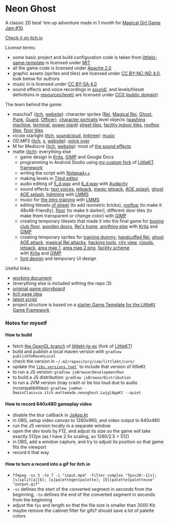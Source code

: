 # Neon Ghost

A classic 2D beat 'em up adventure made in 1 month for [Magical Girl Game Jam #10](https://itch.io/jam/magical-girl-game-jam-10).

[Check it on itch.io](https://mattemade.itch.io/neon-ghost)

License terms:

* some basic project and build configuration code is taken from [littlekt-game-template](https://github.com/littlektframework/littlekt-game-template) is licensed under [MIT](LICENSE-TEMPLATE.txt)
* all the game code is licensed under [Apache 2.0](LICENSE-CODE.txt)
* graphic assets (sprites and tiles) are licensed under [CC BY-NC-ND 4.0](LICENSE-IMAGES.txt), look below for authors
* music in is licensed under [CC BY-SA 4.0](LICENSE-MUSIC.txt)
* sound effects and voice recordings in [sound/](game%2Fsrc%2FcommonMain%2Fresources%2Fsound%2FMisc), and levels/tileset definitions in [resources/level/](game/src/commonMain/resources/level) are licensed under [CC0 (public domain)](LICENSE-SOUND.txt)

The team behind the game:

* maschiaT ([itch](https://maschiat.itch.io/), [website](https://maschiat.carrd.co/)): character
  sprites ([Rei](game%2Fsrc%2FcommonMain%2Fresources%2Ftexture%2Frei%2Fnormal%2Fsheet.png), [Magical Rei](game%2Fsrc%2FcommonMain%2Fresources%2Ftexture%2Frei%2Fmagical%2Fsheet.png), [Ghost](game%2Fsrc%2FcommonMain%2Fresources%2Ftexture%2Fghost%2Fgray%2Fsheet.png), [Punk](game%2Fsrc%2FcommonMain%2Fresources%2Ftexture%2Fpunk%2Fsheet.png), [Guard](game%2Fsrc%2FcommonMain%2Fresources%2Ftexture%2Fguard%2Fsheet.png), [Officer](game%2Fsrc%2FcommonMain%2Fresources%2Ftexture%2Fofficer%2Fsheet.png)), [character portraits](game%2Fsrc%2FcommonMain%2Fresources%2Ftexture%2Fportrait)
  level
  objects ([washing machine](game%2Fsrc%2FcommonMain%2Fresources%2Ftexture%2Fobject%2Fmachine.png), [terminal](game%2Fsrc%2FcommonMain%2Fresources%2Ftexture%2Fobject%2Fterminal.png), [power plant](game%2Fsrc%2FcommonMain%2Fresources%2Ftexture%2Fobject%2Fplant.png)) [street tiles](game%2Fsrc%2FcommonMain%2Fresources%2Flevel%2FOutside-Wall%2048_48.png), [facility indoor tiles](game%2Fsrc%2FcommonMain%2Fresources%2Flevel%2Ftilesets%2F0_Asset_Wall_144144.png), [rooftop tiles](game%2Fsrc%2FcommonMain%2Fresources%2Flevel%2Ftilesets%2F0_Asset_Tile02_144144-Sheet-Sheet.png), [floor tiles](game%2Fsrc%2FcommonMain%2Fresources%2Flevel%2Ftilesets%2F0_Asset_Floor_4848.png)
* nicole
  starlight ([itch](https://nicolestarlight.itch.io/), [soundcloud](https://soundcloud.com/nicolestarlight), [linktree](https://linktr.ee/nicolestarlight)): [music](game%2Fsrc%2FcommonMain%2Fresources%2Fmusic)
* OD.MP3 ([itch](https://overdosemp3.itch.io/), [x](https://x.com/mp3overdose), [website](https://overdose.uwu.ai/)): [voice over](game%2Fsrc%2FcommonMain%2Fresources%2Fsound%2FMisc)
* M for Mediocre ([itch](https://m-for-mediocre.itch.io/), [website](https://mformarker.github.io/markmyskov/index.html)): most of [the sound effects](game%2Fsrc%2FcommonMain%2Fresources%2Fsound)
* matte ([itch](https://mattemade.itch.io/)): everything else
    * game design in [Krita](https://github.com/KDE/krita), [GIMP](https://github.com/GNOME/gimp) and Google Docs
    * programming in Android Studio using [my custom fork](https://github.com/mattemade/littlekt-lg-ex)
      of [LittleKT framework](https://github.com/littlektframework/littlekt)
    * writing the script with [Notepad++](https://github.com/notepad-plus-plus/notepad-plus-plus)
    * making levels in [Tiled editor](https://github.com/mapeditor/tiled)
    * audio editing of [5_d.wav](game%2Fsrc%2FcommonMain%2Fresources%2Fsound%2FMisc%2F5_d.wav)
      and [6_d.wav](game%2Fsrc%2FcommonMain%2Fresources%2Fsound%2FMisc%2F6_d.wav)
      with [Audacity](https://github.com/audacity/audacity)
    * sound
      effects: [text voices](game%2Fsrc%2FcommonMain%2Fresources%2Fsound%2Fvoice), [jetpack](game%2Fsrc%2FcommonMain%2Fresources%2Fsound%2Fjetpack.wav), [magic jetpack](game%2Fsrc%2FcommonMain%2Fresources%2Fsound%2Fmagic_jetpack.wav), [AOE splash](game%2Fsrc%2FcommonMain%2Fresources%2Fsound%2FPunches%2Fsplash.wav), [ghost AOE splash](game%2Fsrc%2FcommonMain%2Fresources%2Fsound%2FPunches%2Fghost_splash.wav), [lightning](game%2Fsrc%2FcommonMain%2Fresources%2Fsound%2FPunches%2Flightning.wav)
      with [LMMS](https://github.com/LMMS/lmms)
    * music for [the intro training](game%2Fsrc%2FcommonMain%2Fresources%2Fmusic%2Fbassy_beat.mp3)
      with [LMMS](https://github.com/LMMS/lmms)
    * editing tilesets [of street](game%2Fsrc%2FcommonMain%2Fresources%2Flevel%2FOutside-Wall%2048_48.png) (to add isometric bricks), [rooftop](game%2Fsrc%2FcommonMain%2Fresources%2Flevel%2Ftilesets%2F0_Asset_Tile02_144144-Sheet-Sheet.png) (to make it 48x48-friendly), [floor](game%2Fsrc%2FcommonMain%2Fresources%2Flevel%2Ftilesets%2F0_Asset_Floor_4848.png) (to make it darker), different door tiles (to make them transparent or change color)
      with [GIMP](https://github.com/GNOME/gimp)
    * creating temporary tilesets that made it into the final game for [boxing club floor](game%2Fsrc%2FcommonMain%2Fresources%2Flevel%2Ftilesets%2Fperspective_floor_tile.png), [wooden doors](game%2Fsrc%2FcommonMain%2Fresources%2Flevel%2Ftilesets%2Fwooden_doors.png), [Rei's home](game%2Fsrc%2FcommonMain%2Fresources%2Flevel%2Ftilesets%2Frei_home_tiles.png), [anything else](game%2Fsrc%2FcommonMain%2Fresources%2Flevel%2Fabstract.png) with [Krita](https://github.com/KDE/krita) and [GIMP](https://github.com/GNOME/gimp)
    * creating temporary sprites
      for [training dummy](game%2Fsrc%2FcommonMain%2Fresources%2Ftexture%2Fdummy%2Fsheet.png), [handcuffed Rei](game%2Fsrc%2FcommonMain%2Fresources%2Ftexture%2Frei%2Fnormal%2Fsheet.png), [ghost AOE attack](game%2Fsrc%2FcommonMain%2Fresources%2Ftexture%2Fghost%2Faoe), [magical Rei attacks](game%2Fsrc%2FcommonMain%2Fresources%2Ftexture%2Frei%2Faoe), [hacking tools](game%2Fsrc%2FcommonMain%2Fresources%2Ftexture%2Fobject%2Ftools.png), [city view](game%2Fsrc%2FcommonMain%2Fresources%2Ftexture%2Fmisc%2Fcity.png), [clouds](game%2Fsrc%2FcommonMain%2Fresources%2Ftexture%2Fmisc%2Fclouds.png), [jetpack](game%2Fsrc%2FcommonMain%2Fresources%2Ftexture%2Fobject%2Fjetpack.png), [area map 1](game%2Fsrc%2FcommonMain%2Fresources%2Flevel%2Ftilesets%2Farea_map_1.png), [area map 2.png](game%2Fsrc%2FcommonMain%2Fresources%2Flevel%2Ftilesets%2Farea_map_2.png), [facility scheme](game%2Fsrc%2FcommonMain%2Fresources%2Flevel%2Ftilesets%2Fbuilding_map.png)  
      with [Krita](https://github.com/KDE/krita) and [GIMP](https://github.com/GNOME/gimp)
    * [font design](game%2Fsrc%2FcommonMain%2Fresources%2Ftexture%2Fdialogue%2Ffont_white.png) and temporary UI design

Useful links:

* [working document](https://docs.google.com/document/d/1mZCCfTkuXQmEVjmshbjJ76JdNbgqRMprXwtz-WtU0xI/edit)
* (everything else is included withing the repo ¦3)
* [original game storyboard](full_game_so_far.png)
* [itch page idea](itch_page_idea.png)
* [latest script](neon_ghost_full_text_script.txt)
* project structure is based on
  a [starter Game Template for the LittleKt Game Framework](https://github.com/littlektframework/littlekt-game-template)

### Notes for myself

#### How to build

* fetch [the OpenGL branch](https://github.com/mattemade/littlekt-lg-ex/tree/opengl)
  of [littlekt-lg-ex](https://github.com/mattemade/littlekt-lg-ex) (fork
  of [LittleKT](https://github.com/littlektframework/littlekt))
* build and publish a local maven version with `gradlew publishToMavenLocal`
* check the version in `~/.m2/repository/com/littlekt/core/`
* update the [`libs.versions.toml`](gradle%2Flibs.versions.toml)` to include that version of littleKt
* to run a JS version: `gradlew jsBrowserDevelopmentRun`
* to build a JS distribution: `gradlew jsBrowserDistribution`
* to run a JVM version (may crash or be too loud due to audio
  incompatibilities): `gradlew jvmRun -DmainClass=io.itch.mattemade.neonghost.LwjglAppKt --quiet`

#### How to record 640x480 gameplay video

* disable the blur callback in [JsApp.kt](game%2Fsrc%2FjsMain%2Fkotlin%2Fio%2Fitch%2Fmattemade%2Fneonghost%2FJsApp.kt)
* in OBS, setup video canvas to 1280x960, and video output to 640x480
* run the JS version locally in a separate window
* open the dev tools by F12, and adjust its size so the game will take exactly 512px (as I have 2.5x scaling, so
  1280/2.5 = 512)
* in OBS, add a window capture, and try to adjust its position so that game fits the viewport
* record it that way

#### How to turn a record into a gif for itch.io

* `ffmpeg -ss 3 -to 7 -i "input.mp4" -filter_complex "fps=20:-1[s]; [s]split[a][b]; [a]palettegen[palette]; [b][palette]paletteuse" "output.gif"`
* `-ss` defines the start of the converted segment in seconds from the beginning, `-to` defines the end of the converted
  segment in seconds from the beginning
* adjust the `fps` and length so that the file size is smaller than 3000 Kb
* maybe remove the cabinet filter for gifs? should save a lot of palette colors